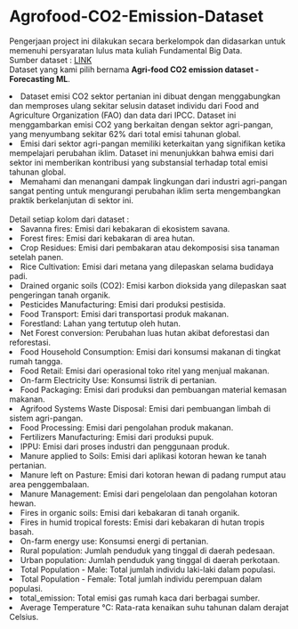 # Agrofood-CO2-Emission-Dataset
Pengerjaan project ini dilakukan secara berkelompok dan didasarkan untuk memenuhi persyaratan lulus mata kuliah Fundamental Big Data. <br>
Sumber dataset : [LINK](https://www.kaggle.com/datasets/alessandrolobello/agri-food-co2-emission-dataset-forecasting-ml) <br>
Dataset yang kami pilih bernama <b>Agri-food CO2 emission dataset - Forecasting ML</b>. <br>
<li>Dataset emisi CO2 sektor pertanian ini dibuat dengan menggabungkan dan memproses ulang sekitar selusin dataset individu dari Food and Agriculture Organization (FAO) dan data dari IPCC. Dataset ini menggambarkan emisi CO2 yang berkaitan dengan sektor agri-pangan, yang menyumbang sekitar 62% dari total emisi tahunan global. </li>
<li>Emisi dari sektor agri-pangan memiliki keterkaitan yang signifikan ketika mempelajari perubahan iklim. Dataset ini menunjukkan bahwa emisi dari sektor ini memberikan kontribusi yang substansial terhadap total emisi tahunan global. </li>
<li>Memahami dan menangani dampak lingkungan dari industri agri-pangan sangat penting untuk mengurangi perubahan iklim serta mengembangkan praktik berkelanjutan di sektor ini. </li>
<br>
Detail setiap kolom dari dataset : <br>
<li> Savanna fires: Emisi dari kebakaran di ekosistem savana. </li>
<li> Forest fires: Emisi dari kebakaran di area hutan. </li>
<li> Crop Residues: Emisi dari pembakaran atau dekomposisi sisa tanaman setelah panen. </li>
<li> Rice Cultivation: Emisi dari metana yang dilepaskan selama budidaya padi. </li>
<li> Drained organic soils (CO2): Emisi karbon dioksida yang dilepaskan saat pengeringan tanah organik. </li>
<li> Pesticides Manufacturing: Emisi dari produksi pestisida. </li>
<li> Food Transport: Emisi dari transportasi produk makanan. </li>
<li> Forestland: Lahan yang tertutup oleh hutan. </li>
<li> Net Forest conversion: Perubahan luas hutan akibat deforestasi dan reforestasi. </li>
<li> Food Household Consumption: Emisi dari konsumsi makanan di tingkat rumah tangga. </li>
<li> Food Retail: Emisi dari operasional toko ritel yang menjual makanan. </li>
<li> On-farm Electricity Use: Konsumsi listrik di pertanian. </li>
<li> Food Packaging: Emisi dari produksi dan pembuangan material kemasan makanan. </li>
<li> Agrifood Systems Waste Disposal: Emisi dari pembuangan limbah di sistem agri-pangan. </li>
<li> Food Processing: Emisi dari pengolahan produk makanan. </li>
<li> Fertilizers Manufacturing: Emisi dari produksi pupuk. </li>
<li> IPPU: Emisi dari proses industri dan penggunaan produk. </li>
<li> Manure applied to Soils: Emisi dari aplikasi kotoran hewan ke tanah pertanian. </li>
<li> Manure left on Pasture: Emisi dari kotoran hewan di padang rumput atau area penggembalaan. </li>
<li> Manure Management: Emisi dari pengelolaan dan pengolahan kotoran hewan. </li>
<li> Fires in organic soils: Emisi dari kebakaran di tanah organik. </li>
<li> Fires in humid tropical forests: Emisi dari kebakaran di hutan tropis basah. </li>
<li> On-farm energy use: Konsumsi energi di pertanian. </li>
<li> Rural population: Jumlah penduduk yang tinggal di daerah pedesaan. </li>
<li> Urban population: Jumlah penduduk yang tinggal di daerah perkotaan. </li>
<li> Total Population - Male: Total jumlah individu laki-laki dalam populasi. </li>
<li> Total Population - Female: Total jumlah individu perempuan dalam populasi. </li>
<li> total_emission: Total emisi gas rumah kaca dari berbagai sumber. </li>
<li> Average Temperature °C: Rata-rata kenaikan suhu tahunan dalam derajat Celsius. </li>
